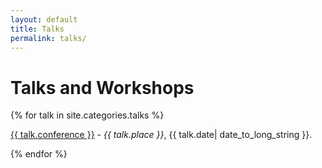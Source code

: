 ```yaml
---
layout: default
title: Talks
permalink: talks/
---
```


<div class="home">
<h1 class="page-heading">Talks and Workshops</h1>


<div id="map-talks"></div>

<div id="list-talks">
{% for talk in site.categories.talks %}
<p class="talk-item" id="talk-{{forloop.index}}"><a href="{{talk.conference_link}}">{{ talk.conference }}</a> - <em>{{ talk.place }}</em>, {{ talk.date| date_to_long_string  }}.
</p>
{% endfor %}
</div>




<script>

$(document).ready(function(){
    var mymap = L.map('map-talks').setView([40., -50.], 2);
    L.tileLayer('https://api.mapbox.com/styles/v1/{id}/tiles/{z}/{x}/{y}?access_token={accessToken}', {
        attribution: '',
        maxZoom: 18,
        id: 'mapbox/streets-v11',
        accessToken: 'pk.eyJ1IjoibWFyb3hlIiwiYSI6ImNrMHk5ZXZuZzBjaHUzaXBoejhobm83emQifQ.hvVILgnjUb_jj9eMR127Dg'
    }).addTo(mymap);


    {% for talk in site.categories.talks %}
    {% if talk.longitude %}
    var marker = L.marker([{{talk.longitude}},{{talk.latitude}}]).addTo(mymap);
    marker.bindPopup("{{talk.conference}}, {{talk.date|date:'%M %Y'}}");

    // When the marker is clicked,
    // highlight the corresponding item in the list of talks
    marker.on('click', function(e){
        $(".talk-item").removeClass("talk-selected");
        $("#talk-{{forloop.index}}").addClass( "talk-selected" );
    });

    marker.setIcon(L.icon({iconUrl: '/assets/imgs/red_pin.png', iconSize: [24, 24],}));
    marker{{forloop.index}} = marker;
    $("#talk-{{forloop.index}}").click(function() {
        marker{{forloop.index}}.openPopup();
        $(".talk-item").removeClass("talk-selected");
        $("#talk-{{forloop.index}}").addClass( "talk-selected" );
    })
    {% endif %}
    {% endfor %}

});
</script>
</div>
